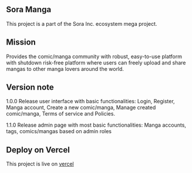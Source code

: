 ## Sora Manga

This project is a part of the Sora Inc. ecosystem mega project.

## Mission

Provides the comic/manga community with robust, easy-to-use platform with shutdown risk-free platform where users can freely upload and share mangas to other manga lovers around the world.

## Version note

1.0.0 Release user interface with basic functionalities: Login, Register, Manga account, Create a new comic/manga, Manage created comic/manga, Terms of service and Policies.

1.1.0 Release admin page with most basic functionalities: Manga accounts, tags, comics/mangas based on admin roles

## Deploy on Vercel

This project is live on [vercel](https://sora-manga.vercel.app)
